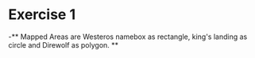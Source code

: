 ﻿# Exercise 1 
 -** Mapped Areas are Westeros namebox as rectangle, king's landing as circle and Direwolf as polygon. **





